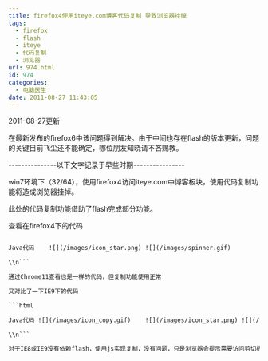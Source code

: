 ```yaml
---
title: firefox4使用iteye.com博客代码复制 导致浏览器挂掉
tags:
  - firefox
  - flash
  - iteye
  - 代码复制
  - 浏览器
url: 974.html
id: 974
categories:
  - 电脑医生
date: 2011-08-27 11:43:05
---
```


2011-08-27更新  

在最新发布的firefox6中该问题得到解决。由于中间也存在flash的版本更新，问题的关键目前飞尘还不能确定，哪位朋友知晓请不吝赐教。  

---------------以下文字记录于早些时期----------------  

win7环境下（32/64），使用firefox4访问iteye.com中博客板块，使用代码复制功能将造成浏览器挂掉。  

此处的代码复制功能借助了flash完成部分功能。  

查看在firefox4下的代码  

```html  

Java代码    ![](/images/icon_star.png) ![](/images/spinner.gif) 

\\n```  

通过Chrome11查看也是一样的代码，但复制功能使用正常  

又对比了一下IE9下的代码  

```html  

Java代码 ![](/images/icon_copy.gif)    ![](/images/icon_star.png) ![](/images/spinner.gif) 

\\n```  

对于IE8或IE9没有依赖flash，使用js实现复制，没有问题，只是浏览器会提示需要访问剪切板。